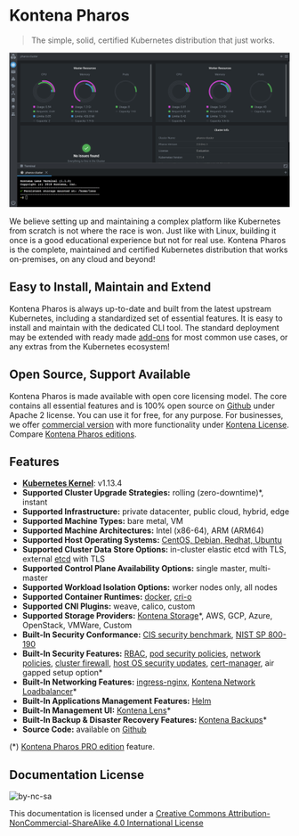 # Kontena Pharos

> The simple, solid, certified Kubernetes distribution that just works.

![Lens Dashboard](/images/lens-dashboard.png)

We believe setting up and maintaining a complex platform like Kubernetes from scratch is not where the race is won. Just like with Linux, building it once is a good educational experience but not for real use. Kontena Pharos is the complete, maintained and certified Kubernetes distribution that works on-premises, on any cloud and beyond!

## Easy to Install, Maintain and Extend

Kontena Pharos is always up-to-date and built from the latest upstream Kubernetes, including a standardized set of essential features. It is easy to install and maintain with the dedicated CLI tool. The standard deployment may be extended with ready made [add-ons](addons/README.md) for most common use cases, or any extras from the Kubernetes ecosystem!

## Open Source, Support Available

Kontena Pharos is made available with open core licensing model. The core contains all essential features and is 100% open source on [Github](https://github.com/kontena/pharos-cluster) under Apache 2 license. You can use it for free, for any purpose. For businesses, we offer [commercial version](https://kontena.io/pharos/#pricing) with more functionality under [Kontena License](https://github.com/kontena/pharos-cluster/blob/master/licenses/KONTENA.md). Compare [Kontena Pharos editions](editions.md). 

## Features

- **[Kubernetes Kernel](https://github.com/kubernetes/kubernetes)**: v1.13.4
- **Supported Cluster Upgrade Strategies:** rolling (zero-downtime)*, instant
- **Supported Infrastructure:** private datacenter, public cloud, hybrid, edge
- **Supported Machine Types:** bare metal, VM
- **Supported Machine Architectures:** Intel (x86-64), ARM (ARM64)
- **Supported Host Operating Systems:** [CentOS, Debian, Redhat, Ubuntu](requirements.md)
- **Supported Cluster Data Store Options:** in-cluster elastic etcd with TLS, external [etcd](https://coreos.com/etcd/) with TLS
- **Supported Control Plane Availability Options:** single master, multi-master
- **Supported Workload Isolation Options:** worker nodes only, all nodes
- **Supported Container Runtimes:** [docker](https://mobyproject.org/), [cri-o](http://cri-o.io/)
- **Supported CNI Plugins:** weave, calico, custom
- **Supported Storage Providers:** [Kontena Storage](addons/kontena-storage.md)*, AWS, GCP, Azure, OpenStack, VMWare, Custom
- **Built-In Security Conformance:** [CIS security benchmark](https://www.cisecurity.org/benchmark/kubernetes/), [NIST SP 800-190](https://csrc.nist.gov/publications/detail/sp/800-190/final)
- **Built-In Security Features:** [RBAC](https://kubernetes.io/docs/admin/authorization/rbac/), [pod security policies](https://kubernetes.io/docs/concepts/policy/pod-security-policy/), [network policies](https://kubernetes.io/docs/concepts/services-networking/network-policies/), [cluster firewall](networking/firewalld.md), [host OS security updates](addons/host-upgrades.md), [cert-manager](addons/cert-manager.md), air gapped setup option*
- **Built-In Networking Features:** [ingress-nginx](addons/ingress-nginx.md), [Kontena Network Loadbalancer](addons/kontena-network-lb.md)*
- **Built-In Applications Management Features:** [Helm](addons/helm.md)
- **Built-In Management UI:** [Kontena Lens](addons/kontena-lens.md)*
- **Built-In Backup & Disaster Recovery Features:** [Kontena Backups](addons/kontena-backup.md)*
- **Source Code:** available on [Github](https://github.com/kontena/pharos-cluster/)

(*) [Kontena Pharos PRO edition](editions.md) feature. 

## Documentation License

![by-nc-sa](https://i.creativecommons.org/l/by-nc-sa/4.0/88x31.png)

This documentation is licensed under a [Creative Commons Attribution-NonCommercial-ShareAlike 4.0 International License](http://creativecommons.org/licenses/by-nc-sa/4.0/)
